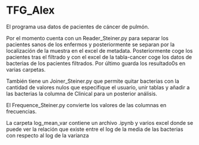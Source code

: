 # TFG_Alex

El programa usa datos de pacientes de cáncer de pulmón.

Por el momento cuenta con un Reader_Steiner.py para separar los pacientes sanos de los enfermos y posteriormente se separan por la localización de la muestra en el excel de metadata. Posteriormente coge los pacientes tras el filtrado y con el excel de la tabla-cancer coge los datos de bacterias de los pacientes filtrados. Por último guarda los resultado0s en varias carpetas.

También tiene un Joiner_Steiner.py que permite quitar bacterias con la cantidad de valores nulos que especifique el usuario, unir tablas y añadir a las bacterias la columna de Clinical para un posterior análisis.

El Frequence_Steiner.py convierte los valores de las columnas en frecuencias.

La carpeta log_mean_var contiene un archivo .ipynb y varios excel donde se puede ver la relación que existe entre el log de la media de las bacterias con respecto al log de la varianza
